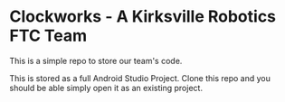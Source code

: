# Clockworks - A Kirksville Robotics FTC Team
This is a simple repo to store our team's code.

This is stored as a full Android Studio Project.
Clone this repo and you should be able simply open it as an existing project.
